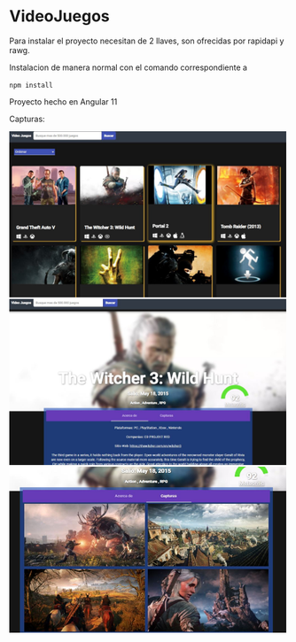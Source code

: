 # VideoJuegos

Para instalar el proyecto necesitan de 2 llaves, son ofrecidas por rapidapi y rawg.

Instalacion de manera normal con el comando correspondiente a

`npm install`

Proyecto hecho en Angular 11

Capturas:

<img src="https://raw.githubusercontent.com/soypepe/video_juegos/master/video-juegos1.JPG" width="500" height="300">
<img src="https://raw.githubusercontent.com/soypepe/video_juegos/master/video-juegos2.JPG" width="500" height="300">
<img src="https://raw.githubusercontent.com/soypepe/video_juegos/master/video-juegos3.JPG" width="500" height="300">
